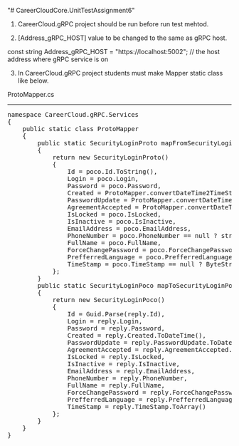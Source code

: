 "# CareerCloudCore.UnitTestAssignment6" 

1. CareerCloud.gRPC project should be run before run test mehtod. 

2. [Address_gRPC_HOST] value to be changed to the same as gRPC host.

const string Address_gRPC_HOST = "https://localhost:5002"; // the host address where gRPC service is on

3. In CareerCloud.gRPC project students must make Mapper static class like below.

ProtoMapper.cs 
************************
<pre>
namespace CareerCloud.gRPC.Services
{
    public static class ProtoMapper
    {
        public static SecurityLoginProto mapFromSecurityLoginPoco(SecurityLoginPoco poco)
        {
            return new SecurityLoginProto()
            {
                Id = poco.Id.ToString(),
                Login = poco.Login,
                Password = poco.Password,
                Created = ProtoMapper.convertDateTime2TimeStamp(poco.Created),
                PasswordUpdate = ProtoMapper.convertDateTime2TimeStamp(poco.PasswordUpdate),
                AgreementAccepted = ProtoMapper.convertDateTime2TimeStamp(poco.AgreementAccepted),
                IsLocked = poco.IsLocked,
                IsInactive = poco.IsInactive,
                EmailAddress = poco.EmailAddress,
                PhoneNumber = poco.PhoneNumber == null ? string.Empty : poco.PhoneNumber,
                FullName = poco.FullName,
                ForceChangePassword = poco.ForceChangePassword,
                PrefferredLanguage = poco.PrefferredLanguage == null ? string.Empty : poco.PrefferredLanguage,
                TimeStamp = poco.TimeStamp == null ? ByteString.Empty : ByteString.CopyFrom(poco.TimeStamp)
            };
        }
        public static SecurityLoginPoco mapToSecurityLoginPoco(SecurityLoginProto reply)
        {
            return new SecurityLoginPoco()
            {
                Id = Guid.Parse(reply.Id),
                Login = reply.Login,
                Password = reply.Password,
                Created = reply.Created.ToDateTime(),
                PasswordUpdate = reply.PasswordUpdate.ToDateTime(),
                AgreementAccepted = reply.AgreementAccepted.ToDateTime(),
                IsLocked = reply.IsLocked,
                IsInactive = reply.IsInactive,
                EmailAddress = reply.EmailAddress,
                PhoneNumber = reply.PhoneNumber,
                FullName = reply.FullName,
                ForceChangePassword = reply.ForceChangePassword,
                PrefferredLanguage = reply.PrefferredLanguage,
                TimeStamp = reply.TimeStamp.ToArray()
            };
        }
    }
}
</pre>
